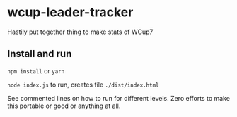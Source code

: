 # wcup-leader-tracker
Hastily put together thing to make stats of WCup7

## Install and run
`npm install` or `yarn`

`node index.js` to run, creates file `./dist/index.html`

See commented lines on how to run for different levels. Zero efforts to make this portable or good or anything at all.

